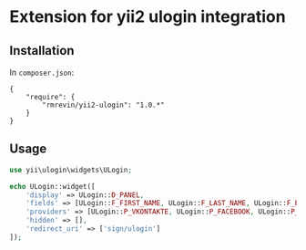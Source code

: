 Extension for yii2 ulogin integration
==========

Installation
------------
In `composer.json`:
```
{
    "require": {
        "rmrevin/yii2-ulogin": "1.0.*"
    }
}
```

Usage
-----
```php
use yii\ulogin\widgets\ULogin;

echo ULogin::widget([
	'display' => ULogin::D_PANEL,
	'fields' => [ULogin::F_FIRST_NAME, ULogin::F_LAST_NAME, ULogin::F_EMAIL, ULogin::F_PHONE, ULogin::F_CITY, ULogin::F_COUNTRY, ULogin::F_PHOTO_BIG],
	'providers' => [ULogin::P_VKONTAKTE, ULogin::P_FACEBOOK, ULogin::P_TWITTER, ULogin::P_GOOGLE],
	'hidden' => [],
	'redirect_uri' => ['sign/ulogin']
]);

```
